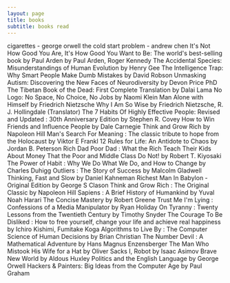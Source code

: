 ```yaml
---
layout: page
title: books
subtitle: books read
---
```


cigarettes - george orwell
the cold start problem - andrew chen
It's Not How Good You Are, It's How Good You Want to Be: The world's best-selling book by Paul Arden by Paul Arden, Roger Kennedy
The Accidental Species: Misunderstandings of Human Evolution by Henry Gee
The Intelligence Trap: Why Smart People Make Dumb Mistakes by David Robson
Unmasking Autism: Discovering the New Faces of Neurodiversity by Devon Price PhD
The Tibetan Book of the Dead: First Complete Translation by Dalai Lama
No Logo: No Space, No Choice, No Jobs by Naomi Klein
Man Alone with Himself by Friedrich Nietzsche
Why I Am So Wise by Friedrich Nietzsche, R. J. Hollingdale (Translator)
The 7 Habits Of Highly Effective People: Revised and Updated : 30th Anniversary Edition by Stephen R. Covey
How to Win Friends and Influence People by Dale Carnegie
Think and Grow Rich by Napoleon Hill
Man's Search For Meaning : The classic tribute to hope from the Holocaust by Viktor E Frankl
12 Rules for Life: An Antidote to Chaos by Jordan B. Peterson
Rich Dad Poor Dad : What the Rich Teach Their Kids About Money That the Poor and Middle Class Do Not! by Robert T. Kiyosaki
The Power of Habit : Why We Do What We Do, and How to Change by Charles Duhigg
Outliers : The Story of Success by Malcolm Gladwell
Thinking, Fast and Slow by Daniel Kahneman
Richest Man In Babylon - Original Edition by George S Clason
Think and Grow Rich : The Original Classic by Napoleon Hill
Sapiens : A Brief History of Humankind by Yuval Noah Harari
The Concise Mastery by Robert Greene
Trust Me I'm Lying : Confessions of a Media Manipulator by Ryan Holiday
On Tyranny : Twenty Lessons from the Twentieth Century by Timothy Snyder
The Courage To Be Disliked : How to free yourself, change your life and achieve real happiness by Ichiro Kishimi, Fumitake Koga
Algorithms to Live By : The Computer Science of Human Decisions by Brian Christian
The Number Devil : A Mathematical Adventure by Hans Magnus Enzensberger
The Man Who Mistook His Wife for a Hat by Oliver Sacks
I, Robot by Isaac Asimov
Brave New World by Aldous Huxley
Politics and the English Language by George Orwell
Hackers & Painters: Big Ideas from the Computer Age by Paul Graham
